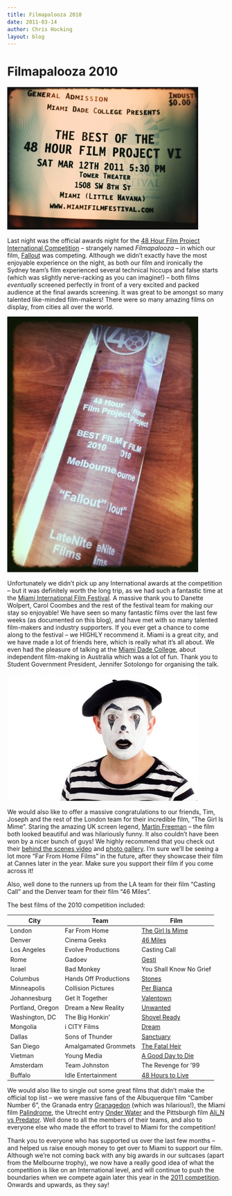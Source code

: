 ```yaml
---
title: Filmapalooza 2010
date: 2011-03-14
author: Chris Hocking
layout: blog
---
```

# Filmapalooza 2010

![](/static/blog/2011-03-48hourfilmproject_ticket-441x329.jpg "48hourfilmproject_ticket")

Last night was the official awards night for the [48 Hour Film Project International Competition](http://www.48hourfilm.com/filmapalooza/ "48 Hour Film Project") – strangely named *Filmapalooza –* in which our film, [Fallout](./../projects/fallout/ "Fallout") was competing. Although we didn’t exactly have the most enjoyable experience on the night, as both our film and ironically the Sydney team’s film experienced several technical hiccups and false starts (which was slightly nerve-racking as you can imagine!) – both films *eventually* screened perfectly in front of a very excited and packed audience at the final awards screening. It was great to be amongst so many talented like-minded film-makers! There were so many amazing films on display, from cities all over the world.

![](/static/blog/2011-03-fallout_award-441x590.jpg "fallout_award")

Unfortunately we didn’t pick up any International awards at the competition – but it was definitely worth the long trip, as we had such a fantastic time at the [Miami International Film Festival](http://www.miamifilmfestival.com/ "Miami International Film Festival"). A massive thank you to Danette Wolpert, Carol Coombes and the rest of the festival team for making our stay so enjoyable! We have seen so many fantastic films over the last few weeks (as documented on this blog), and have met with so many talented film-makers and industry supporters. If you ever get a chance to come along to the festival – we HIGHLY recommend it. Miami is a great city, and we have made a lot of friends here, which is really what it’s all about. We even had the pleasure of talking at the [Miami Dade College](http://www.mdc.edu/main/ "Miami Dade College"), about independent film-making in Australia which was a lot of fun. Thank you to Student Government President, Jennifer Sotolongo for organising the talk.

![](/static/blog/2011-03-girlismime-441x293.jpg "Martin in Mime")

We would also like to offer a massive congratulations to our friends, Tim, Joseph and the rest of the London team for their incredible film, “The Girl Is Mime”. Staring the amazing UK screen legend, [Martin Freeman](http://www.imdb.com/name/nm0293509/ "IMDB") – the film both looked beautiful and was hilariously funny. It also couldn’t have been won by a nicer bunch of guys! We highly recommend that you check out their [behind the scenes video](http://vimeo.com/19741170 "Behind the Scenes of The Girl Is Mime") and [photo gallery](http://www.flickr.com/photos/photocritic/sets/72157625265415698/ "Photo Gallery"). I’m sure we’ll be seeing a lot more “Far From Home Films” in the future, after they showcase their film at Cannes later in the year. Make sure you support their film if you come across it!

Also, well done to the runners up from the LA team for their film “Casting Call” and the Denver team for their film “46 Miles”.

The best films of the 2010 competition included:

| City | Team | Film |
| --- | --- | --- |
| London | Far From Home | [The Girl Is Mime](http://vimeo.com/21020105) |
| Denver | Cinema Geeks | [46 Miles](http://vimeo.com/groups/48hour/videos/13811479 "Vimeo") |
| Los Angeles | Evolve Productions | Casting Call |
| Rome | Gadoev | [Gesti](http://vimeo.com/19621120 "Vimeo") |
| Israel | Bad Monkey | You Shall Know No Grief |
| Columbus | Hands Off Productions | [Stones](http://vimeo.com/14807754 "Stones") |
| Minneapolis | Collision Pictures | [Per Bianca](http://www.youtube.com/watch?v=GN5dPPLOrR0 "YouTube") |
| Johannesburg | Get It Together | [Valentown](http://www.youtube.com/watch?v=PuZXvQVDuAk "YouTube") |
| Portland, Oregon | Dream a New Reality | [Unwanted](http://www.youtube.com/watch?v=69ifoUPWhTs "YouTube") |
| Washington, DC | The Big Honkin’ | [Shovel Ready](http://www.youtube.com/watch?v=ElbbUUN7A7o "YouTube") |
| Mongolia | i CITY Films | [Dream](http://www.youtube.com/watch?v=sGXivBaVACI "YouTube") |
| Dallas | Sons of Thunder | [Sanctuary](http://vimeo.com/11391448 "Vimeo") |
| San Diego | Amalgamated Grommets | [The Fatal Heir](http://www.youtube.com/watch?v=XZDsulSSC5g "YouTube") |
| Vietman | Young Media | [A Good Day to Die](http://www.youtube.com/watch?v=i3lSkdv8d4g "YouTube") |
| Amsterdam | Team Johnston | The Revenge for ’99 |
| Buffalo | Idle Entertainment | [48 Hours to Live](http://www.youtube.com/watch?v=ZyLyIe5lTYg "YouTube") |

We would also like to single out some great films that didn’t make the official top list – we were massive fans of the Albuquerque film “Camber Number 6”, the Granada entry [Granagedon](http://www.youtube.com/watch?v=ydJC3oKWmBo "YouTube") (which was hilarious!), the Miami film [Palindrome](http://www.youtube.com/watch?v=N88wWvBOtr8 "YouTube"), the Utrecht entry [Onder Water](http://www.youtube.com/watch?v=q4YM1-onuPc&feature=related "YouTube") and the Pittsburgh film [Ali\_N vs Predator](http://www.youtube.com/watch?v=JOrvVfxWzO0 "YouTube"). Well done to all the members of their teams, and also to everyone else who made the effort to travel to Miami for the competition!

Thank you to everyone who has supported us over the last few months – and helped us raise enough money to get over to Miami to support our film. Although we’re not coming back with any big awards in our suitcases (apart from the Melbourne trophy), we now have a really good idea of what the competition is like on an International level, and will continue to push the boundaries when we compete again later this year in the [2011 competition](http://www.48melbourne.com.au/2010/index.php "48 Hour Film Project Melbourne"). Onwards and upwards, as they say!